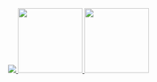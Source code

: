 <div align="center">
  <a href="https://akileshjayakumar.com">
    <img src="https://github-readme-streak-stats.herokuapp.com?user=akileshjayakumar&theme=github_dark&hide_border=false&mode=weekly&card_width=800" />
  </a>
  <a href="https://akileshjayakumar.com">
    <img height="130em" src="https://github-readme-stats.vercel.app/api?username=akileshjayakumar&theme=github_dark&hide_border=false&count_private=true&hide_title=true&show_icons=true&hide=stars&card_width=400" />
  </a>
  <a href="https://akileshjayakumar.com">
    <img height="130em" src="https://github-readme-stats.vercel.app/api/top-langs/?username=akileshjayakumar&theme=github_dark&hide_border=false&count_private=true&hide_title=true&layout=compact&langs_count=10&card_width=490" />
  </a>
</div>
